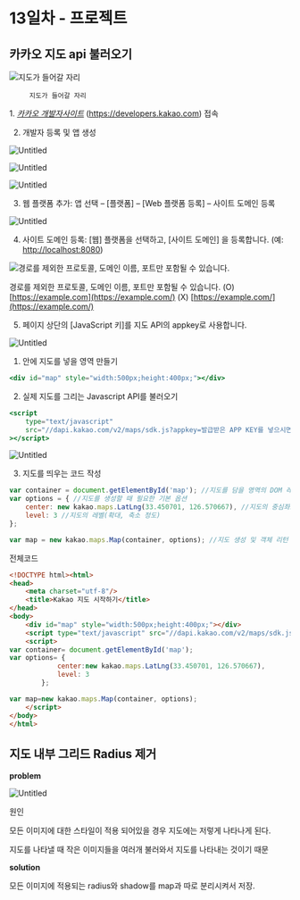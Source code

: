 
# 13일차 - 프로젝트    
    
	    

## 카카오 지도 api 불러오기

![지도가 들어갈 자리](img/240522/0.png)

         지도가 들어갈 자리

1. *[카카오 개발자사이트](https://developers.kakao.com/)* (https://developers.kakao.com) 접속
    
    
	   
2. 개발자 등록 및 앱 생성

![Untitled](img/240522/1.png)

![Untitled](img/240522/2.png)

![Untitled](img/240522/3.png)
    
    
	   
3. 웹 플랫폼 추가: 앱 선택 – [플랫폼] – [Web 플랫폼 등록] – 사이트 도메인 등록

![Untitled](img/240522/4.png)
    
    
	   
4. 사이트 도메인 등록: [웹] 플랫폼을 선택하고, [사이트 도메인] 을 등록합니다. (예: [http://localhost:8080](http://localhost:8080/))

![경로를 제외한 프로토콜, 도메인 이름, 포트만 포함될 수 있습니다.](img/240522/5.png)

경로를 제외한 프로토콜, 도메인 이름, 포트만 포함될 수 있습니다. 
(O) [https://example.com](https://example.com/)             (X) [https://example.com/](https://example.com/)
    
    
	   
5. 페이지 상단의 [JavaScript 키]를 지도 API의 appkey로 사용합니다.

![Untitled](img/240522/6.png)
    
    
	       
    
	   
1. <body> 안에 지도를 넣을 영역 만들기

```jsx
<div id="map" style="width:500px;height:400px;"></div>
```
    
    
	   
2. 실제 지도를 그리는 Javascript API를 불러오기

```jsx
<script 
	type="text/javascript" 
	src="//dapi.kakao.com/v2/maps/sdk.js?appkey=발급받은 APP KEY를 넣으시면 됩니다."
></script>
```

![Untitled](img/240522/6.png)
    
    
	   
3. 지도를 띄우는 코드 작성

```jsx
var container = document.getElementById('map'); //지도를 담을 영역의 DOM 레퍼런스
var options = { //지도를 생성할 때 필요한 기본 옵션
	center: new kakao.maps.LatLng(33.450701, 126.570667), //지도의 중심좌표.
	level: 3 //지도의 레벨(확대, 축소 정도)
};

var map = new kakao.maps.Map(container, options); //지도 생성 및 객체 리턴
```

전체코드

```html
<!DOCTYPE html><html>
<head>
	<meta charset="utf-8"/>
	<title>Kakao 지도 시작하기</title>
</head>
<body>
	<div id="map" style="width:500px;height:400px;"></div>
	<script type="text/javascript" src="//dapi.kakao.com/v2/maps/sdk.js?appkey=발급받은 APP KEY를 넣으시면 됩니다."></script>
	<script>
var container= document.getElementById('map');
var options= {
			center:new kakao.maps.LatLng(33.450701, 126.570667),
			level: 3
		};

var map=new kakao.maps.Map(container, options);
	</script>
</body>
</html>
```
    
    
	       
    
	   
## 지도 내부 그리드 Radius 제거
    
    
**problem**
     
   
![Untitled](img/240522/7.png)

원인

모든 이미지에 대한 스타일이 적용 되어있을 경우 지도에는 저렇게 나타나게 된다. 

지도를 나타낼 때 작은 이미지들을 여러개 불러와서 지도를 나타내는 것이기 때문

**solution**

모든 이미지에 적용되는 radius와 shadow를 map과 따로 분리시켜서 저장.